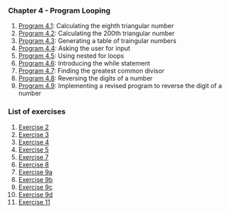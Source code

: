 ### Chapter 4 - Program Looping

1. [Program 4.1](https://github.com/j0mma/programming-languages/blob/main/C/book-answers/programming-in-c/chap4/Exercise4-1/Program4-1.c): Calculating the eighth triangular number
2. [Program 4.2](https://github.com/j0mma/programming-languages/blob/main/C/book-answers/programming-in-c/chap4/Exercise4-1/Program4-2.c): Calculating the 200th triangular number
3. [Program 4.3](https://github.com/j0mma/programming-languages/blob/main/C/book-answers/programming-in-c/chap4/Exercise4-1/Program4-3.c): Generating a table of traingular numbers
4. [Program 4.4](https://github.com/j0mma/programming-languages/blob/main/C/book-answers/programming-in-c/chap4/Exercise4-1/Program4-4.c): Asking the user for input
5. [Program 4.5](https://github.com/j0mma/programming-languages/blob/main/C/book-answers/programming-in-c/chap4/Exercise4-1/Program4-5.c): Using nested for loops
6. [Program 4.6](https://github.com/j0mma/programming-languages/blob/main/C/book-answers/programming-in-c/chap4/Exercise4-1/Program4-6.c): Introducing the while statement
7. [Program 4.7](https://github.com/j0mma/programming-languages/blob/main/C/book-answers/programming-in-c/chap4/Exercise4-1/Program4-7.c): Finding the greatest common divisor
8. [Program 4.8](https://github.com/j0mma/programming-languages/blob/main/C/book-answers/programming-in-c/chap4/Exercise4-1/Program4-8.c): Reversing the digits of a number
9. [Program 4.9](https://github.com/j0mma/programming-languages/blob/main/C/book-answers/programming-in-c/chap4/Exercise4-1/Program4-9.c): Implementing a revised program to reverse the digit of a number

### List of exercises

1. [Exercise 2](https://github.com/j0mma/programming-languages/blob/main/C/book-answers/programming-in-c/chap4/Exercise4-2.c)
2. [Exercise 3](https://github.com/j0mma/programming-languages/blob/main/C/book-answers/programming-in-c/chap4/Exercise4-3.c)
3. [Exercise 4](https://github.com/j0mma/programming-languages/blob/main/C/book-answers/programming-in-c/chap4/Exercise4-4.c)
4. [Exercise 5](https://github.com/j0mma/programming-languages/blob/main/C/book-answers/programming-in-c/chap4/Exercise4-5.c)
5. [Exercise 7](https://github.com/j0mma/programming-languages/blob/main/C/book-answers/programming-in-c/chap4/Exercise4-7.c)
6. [Exercise 8](https://github.com/j0mma/programming-languages/blob/main/C/book-answers/programming-in-c/chap4/Exercise4-8.c)
7. [Exercise 9a](https://github.com/j0mma/programming-languages/blob/main/C/book-answers/programming-in-c/chap4/Exercise4-9a.c)
8. [Exercise 9b](https://github.com/j0mma/programming-languages/blob/main/C/book-answers/programming-in-c/chap4/Exercise4-9b.c)
9. [Exercise 9c](https://github.com/j0mma/programming-languages/blob/main/C/book-answers/programming-in-c/chap4/Exercise4-9c.c)
10. [Exercise 9d](https://github.com/j0mma/programming-languages/blob/main/C/book-answers/programming-in-c/chap4/Exercise4-9d.c)
11. [Exercise 11](https://github.com/j0mma/programming-languages/blob/main/C/book-answers/programming-in-c/chap4/Exercise4-11.c)

